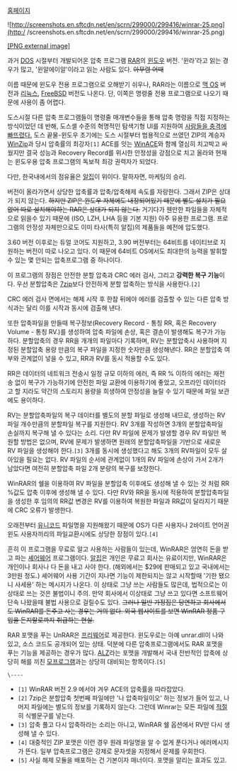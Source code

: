 [홈페이지](http://www.rarsoft.com)

![http://screenshots.en.sftcdn.net/en/scrn/299000/299416/winrar-25.png](http:/
/screenshots.en.sftcdn.net/en/scrn/299000/299416/winrar-25.png)

[[PNG external
image]](http://screenshots.en.sftcdn.net/en/scrn/299000/299416/winrar-25.png)

과거 [DOS](DOS.md) 시절부터 개발되어온 압축 프로그램 [RAR](RAR.md)의
[윈도우](%EC%9C%88%EB%8F%84%EC%9A%B0.md) 버전. '윈라'라고 읽는 경우가 많고, '윈알에이알'이라고 읽는
사람도 있다. <del>아무렴 어때</del>

이름 때문에 윈도우 전용 프로그램으로 오해받기 쉬우나, RAR라는 이름으로 [맥 OS](%EB%A7%A5%20OS.md) 버전과
[리눅스](%EB%A6%AC%EB%88%85%EC%8A%A4.md), [FreeBSD](FreeBSD.md) 버전도 나온다. 단,
이쪽은 명령줄 전용 프로그램으로 나오기 때문에 사용이 좀 어렵다.

도스시절 다른 압축 프로그램들이 명령줄 매개변수들을 통해 압축 명령을 직접 지정하는 방식이었던 데 반해, 도스셸 수준의 혁명적인 탐색기형
UI를 지원하여 [사람들을 충격에 빠뜨렸다.](%EC%B6%A9%EA%B3%B5%EA%B9%BD.md) 도스 끝물-윈도우 초기에는 도스
시절부터 범용적으로 쓰였던 ZIP의 계승자 [WinZip](WinZip.md)과 당시 압축률의 최강자`[1]` ACE를 잇는
[WinACE](WinACE.md)와 함께 열심히 치고박고 싸웠지만 결국 성능과 Recovery Record를 위시한 안정성을 강점으로
치고 올라와 현재는 윈도우용 압축 프로그램의 독보적 최강 권력자가 되었다.

다만, 한국내에서의 점유율은 [알집](%EC%95%8C%EC%A7%91.md)이 위이다. 말하자면, 마케팅의 승리.

버전이 올라가면서 상당한 압축률과 압축/압축해제 속도를 자랑한다. 그래서 ZIP은 상대가 되지 않는다. <del>하지만 ZIP은 윈도우
자체에도 내장되어있기 때문에 별도 설치가 필요없어 따로 설치해야하는 RAR은 상대가 되지 않는다.</del> 거기다가 웬만한 파일들을
자체적으로 읽을수 있기 때문에 (ISO, LZH, LHA 등을 기본 지원) 아주 유용한 프로그램. 프로그램의 안정성 자체만으로도 이미
타사(특히 알집)의 제품들을 예전에 압도했다.

3.60 버전 이후로는 듀얼 코어도 지원하고, 3.90 버전부터는 64비트를 네이티브로 지원하는 버전이 따로 나오고 있다. 이 때문에
64비트 OS에서도 최대한의 능력을 발휘할 수 있는 몇 안되는 압축프로그램 중 하나이다.

이 프로그램의 장점은 안전한 분할 압축과 CRC 에러 검사, 그리고 **강력한 복구 기능**이다. 우선 분할압축은
[7zip](7zip.md)보다 안전하게 분할 압축하는 방식을 사용한다.`[2]`

CRC 에러 검사 면에서는 해제 시작 후 한참 뒤에야 에러를 검출할 수 있는 다른 압축 방식과는 달리 이를 시작과 동시에 검출해 낸다.

또한 압축파일을 만들때 복구정보(Recovery Record - 통칭 RR, 혹은 Recovery Volume - 통칭 RV.)를 생성하여
압축 파일에 손상, 혹은 결손이 발생해도 복구가 가능하다. 분할압축의 경우 RR을 개개의 파일마다 기록하며, RV는 분할압축시 사용하며
지정된 분할압축 용량 만큼의 복구 파일을 지정한 숫자만큼 생성해낸다. RR은 분할압축 여부와 관계없이 넣을 수 있고, RR과 RV를 동시
적용할 수도 있다.

RR은 데이터의 네트워크 전송시 일정 규모 이하의 에러, 즉 RR % 이하의 에러는 재전송 없이 복구가 가능하기에 안전한 파일 교환에
이용하기에 좋았고, 오프라인 데이터라고 할 지라도 약간의 스토리지 용량을 희생하여 안정성을 늘릴 수 있기 때문에 파일 보관에도 용이하다.

RV는 분할압축파일의 복구 데이터를 별도의 분할 파일로 생성해 내므로, 생성하는 RV 파일 개수만큼의 분할파일 복구를 지원한다. RV 3개를
작성하면 3개의 분할압축파일 손실까지 복구해 낼 수 있다는 소리. 다만 RV 파일에 문제가 발생할 경우 RV 파일만 복원할 방법은 없으며,
RV에 문제가 발생하면 원래의 분할압축파일을 기반으로 새로운 RV 파일을 생성해야 한다.`[3]` 3개를 동시에 생성했다고 해도 3개의
RV파일이 모두 살아있을 필요는 없다. RV 파일의 순서에 관계없이 1개의 RV 파일에 손상이 가서 2개가 남았다면 여전히 분할압축 파일
2개 분량의 복구를 보장한다.

WinRAR의 쉘을 이용하여 RV 파일을 분할압축 이후에도 생성해 낼 수 있는 것 처럼 RR %값도 압축 이후에 생성해 낼 수 있다. 다만
RV와 RR을 동시에 적용하여 분할압축파일을 생성한 후 임의의 RR값 변경은 RV를 이용하여 복원한 파일과 RR값이 달라지기 때문에 CRC
오류가 발생한다.

오래전부터 [유니코드](%EC%9C%A0%EB%8B%88%EC%BD%94%EB%93%9C.md) 파일명을 지원해왔기 때문에 OS가 다른
사용자나 2바이트 언어권 윈도 사용자끼리의 파일교환시에도 상당한 장점이 있다.`[4]`

흔히 이 프로그램을 무료로 알고 사용하는 사람들이 있는데, WinRAR은 엄연히 돈을 받고 파는
[셰어웨어](%EC%85%B0%EC%96%B4%EC%9B%A8%EC%96%B4.md) 프로그램이다.
[알집](%EC%95%8C%EC%A7%91.md)은 개인은 무료고 회사는 유료이지만, WinRAR은 개인이나 회사나 다 돈을 내고 사야
한다. (해외에서는 $29에 판매되고 있고 국내에서는 3만원 정도.) 셰어웨어 사용 기간이 지나면 기능이 제한되지는 않고 시작할때 '기한
됐으니 사세용' 하는 메시지가 나온다. 이 상태로 그냥 쓰는 사람들도 많은데, 법적으로는 이 상태로 쓰는 것은 불법이니 주의. 만약 회사에서
이상태로 그냥 쓰고 있다면 소프트웨어 단속 나왔을때 불법 사용으로 걸릴수도 있다. <del>그러나 일반 가정집은 당연하고 회사에서도
WinRAR를 돈주고 사는 경우는 거의 없다. 외국 웹사이트를 보면 WinRAR 정품 구입을 돈지랄로까지 취급하는 현실.</del>

RAR 포맷을 푸는 UnRAR은 [프리웨어](%ED%94%84%EB%A6%AC%EC%9B%A8%EC%96%B4.md)로 제공한다.
윈도우로는 아예 unrar.dll이 나와 있고, 소스 코드도 공개되어 있는 상태. 덕분에 다른 압축프로그램에서도 RAR 포맷을 푸는 기능을
제공하는 경우가 많다. [ALZ](ALZ.md)라는 포맷을 개발해서 국내 전반적인 압축에 상당히 해를 끼친 [모프로그램](%EC%95%8C%EC%A7%91.md)과는 상당히 대비되는 항목이다.`[5]`

`\----`

  * `[1]` WinRAR 버전 2.9 에서야 겨우 ACE의 압축률을 따라잡았다.
  * `[2]` 7zip은 분할압축 첫번째 파일에만 '나 압축파일이오' 하는 정보가 들어 있고, 나머지 파일에는 별도의 정보를 기록하지 않는다. 그런데 Winrar는 모든 파일에 [적절](%EC%A0%81%EC%A0%88.md)히 식별문구를 넣는다.
  * `[3]` 압축 풀고 다시 압축하라는 소리는 아니고, WinRAR 쉘 옵션에서 RV만 다시 생성해 낼 수 있다.
  * `[4]` 대중적인 ZIP 포맷은 이런 경우 원래 파일명을 알 수 없게 푼다거나 에러메시지가 뜬다. 일부 압축프로그램은 강제로 문자셋을 지정해서 문제를 우회한다.
  * `[5]` 사실 해제 모듈을 배포하는 건 기본이자 매너이다. 포맷을 알리는 효과도 있고.

